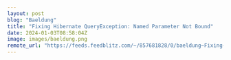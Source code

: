 ```yaml
---
layout: post
blog: "Baeldung"
title: "Fixing Hibernate QueryException: Named Parameter Not Bound"
date: 2024-01-03T08:58:04Z
image: images/baeldung.png
remote_url: "https://feeds.feedblitz.com/~/857681828/0/baeldung~Fixing-Hibernate-QueryException-Named-Parameter-Not-Bound"
---
```

